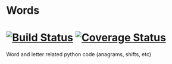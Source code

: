 # Words
[![Build Status](https://travis-ci.org/anderson-dan-w/Words.svg?branch=master)](https://travis-ci.org/anderson-dan-w/Words) [![Coverage Status](https://coveralls.io/repos/github/anderson-dan-w/Words/badge.svg?branch=master)](https://coveralls.io/github/anderson-dan-w/Words?branch=master&dummy=1)
=====

Word and letter related python code (anagrams, shifts, etc)

